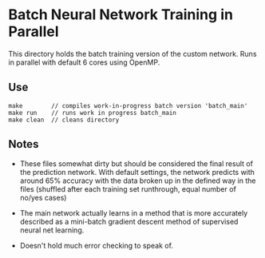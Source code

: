 # Batch Neural Network Training in Parallel
This directory holds the batch training version of the custom network.
Runs in parallel with default 6 cores using OpenMP.

## Use
```
make		// compiles work-in-progress batch version 'batch_main'
make run	// runs work in progress batch_main
make clean	// cleans directory 
```

## Notes
- These files somewhat dirty but should be considered the final result of the 
prediction network. With default settings, the network predicts with around
65% accuracy with the data broken up in the defined way in the files (shuffled
after each training set runthrough, equal number of no/yes cases)

- The main network actually learns in a method that is more accurately described
as a mini-batch gradient descent method of supervised neural net learning.

- Doesn't hold much error checking to speak of. 
